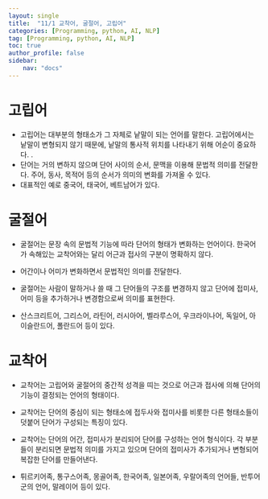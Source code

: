 ```yaml
---
layout: single
title:  "11/1 교착어, 굴절어, 고립어"
categories: [Programming, python, AI, NLP]
tag: [Programming, python, AI, NLP]
toc: true
author_profile: false
sidebar:
    nav: "docs"
---
```


# 고립어 

* 고립어는 대부분의 형태소가 그 자체로 낱말이 되는 언어를 말한다. 고립어에서는 낱말이 변형되지 않기 때문에, 낱말의 통사적 위치를 나타내기 위해 어순이 중요하다. .
* 단어는 거의 변하지 않으며 단어 사이의 순서, 문맥을 이용해 문법적 의미를 전달한다. 주어, 동사, 목적어 등의 순서가 의미의 변화를 가져올 수 있다.
* 대표적인 예로 중국어, 태국어, 베트남어가 있다.



# 굴절어

* 굴절어는 문장 속의 문법적 기능에 따라 단어의 형태가 변화하는 언어이다. 한국어가 속해있는 교착어와는 달리 어근과 접사의 구분이 명확하지 않다.
* 어간이나 어미가 변화하면서 문법적인 의미를 전달한다.
* 굴절어는 사람이 말하거나 쓸 때 그 단어들의 구조를 변경하지 않고 단어에 접미사, 어미 등을 추가하거나 변경함으로써 의미를 표현한다.

* 산스크리트어, 그리스어, 라틴어, 러시아어, 벨라루스어, 우크라이나어, 독일어, 아이슬란드어, 폴란드어 등이 있다.



# 교착어

* 교착어는 고립어와 굴절어의 중간적 성격을 띠는 것으로 어근과 접사에 의해 단어의 기능이 결정되는 언어의 형태이다. 
* 교착어는 단어의 중심이 되는  형태소에 접두사와 접미사를 비롯한 다른 형태소들이 덧붙어 단어가 구성되는 특징이 있다.
* 교착어는 단어의 어간, 접미사가 분리되어 단어를 구성하는 언어 형식이다. 각 부분들이 분리되면 문법적 의미를 가지고 있으며 단어의 접미사가 추가되거나 변형되어 복잡한 단어를 만들어낸다.

* 튀르키어족, 통구스어족, 몽골어족, 한국어족, 일본어족, 우랄어족의 언어들, 반투어군의 언어, 말레이어 등이 있다.